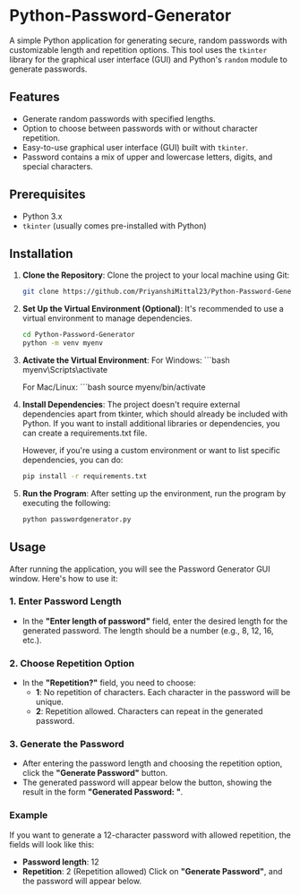# Python-Password-Generator

A simple Python application for generating secure, random passwords with customizable length and repetition options. This tool uses the `tkinter` library for the graphical user interface (GUI) and Python's `random` module to generate passwords.

## Features

- Generate random passwords with specified lengths.
- Option to choose between passwords with or without character repetition.
- Easy-to-use graphical user interface (GUI) built with `tkinter`.
- Password contains a mix of upper and lowercase letters, digits, and special characters.
  
## Prerequisites

- Python 3.x
- `tkinter` (usually comes pre-installed with Python)

## Installation

1. **Clone the Repository**:
   Clone the project to your local machine using Git:
   ```bash
   git clone https://github.com/PriyanshiMittal23/Python-Password-Generator.git

2. **Set Up the Virtual Environment (Optional)**:
   It's recommended to use a virtual environment to manage dependencies.
   ```bash
   cd Python-Password-Generator
   python -m venv myenv

3. **Activate the Virtual Environment**:
   For Windows:
       ```bash
       myenv\Scripts\activate
  
   For Mac/Linux:
       ```bash
       source myenv/bin/activate

4. **Install Dependencies**:
   The project doesn't require external dependencies apart from tkinter, which should already be included with Python. If you want to install additional libraries or     dependencies, you can create a requirements.txt file.

   However, if you're using a custom environment or want to list specific dependencies, you can do:

   ```bash
   pip install -r requirements.txt

5. **Run the Program**:
   After setting up the environment, run the program by executing the following:
   ```bash
   python passwordgenerator.py

## Usage

After running the application, you will see the Password Generator GUI window. Here's how to use it:

### 1. Enter Password Length
- In the **"Enter length of password"** field, enter the desired length for the generated password. The length should be a number (e.g., 8, 12, 16, etc.).

### 2. Choose Repetition Option
- In the **"Repetition?"** field, you need to choose:
  - **1**: No repetition of characters. Each character in the password will be unique.
  - **2**: Repetition allowed. Characters can repeat in the generated password.

### 3. Generate the Password
- After entering the password length and choosing the repetition option, click the **"Generate Password"** button.
- The generated password will appear below the button, showing the result in the form **"Generated Password: <password>"**.

### Example
If you want to generate a 12-character password with allowed repetition, the fields will look like this:
- **Password length**: 12
- **Repetition**: 2 (Repetition allowed)
Click on **"Generate Password"**, and the password will appear below.
